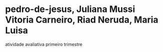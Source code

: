 # pedro-de-jesus, Juliana Mussi Vitoria Carneiro, Riad Neruda, Maria Luisa
atividade avaliativa primeiro trimestre
